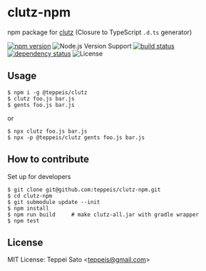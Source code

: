 # clutz-npm

npm package for [clutz](https://github.com/angular/clutz) (Closure to TypeScript `.d.ts` generator)

[![npm version][npm-image]][npm-url]
![Node.js Version Support][node-version]
[![build status][circleci-image]][circleci-url]
[![dependency status][deps-image]][deps-url]
![License][license]

## Usage

```console
$ npm i -g @teppeis/clutz
$ clutz foo.js bar.js
$ gents foo.js bar.js
```

or

```console
$ npx clutz foo.js bar.js
$ npx -p @teppeis/clutz gents foo.js bar.js
```

## How to contribute

Set up for developers

```console
$ git clone git@github.com:teppeis/clutz-npm.git
$ cd clutz-npm
$ git submodule update --init
$ npm install
$ npm run build     # make clutz-all.jar with gradle wrapper
$ npm test
```

## License

MIT License: Teppei Sato &lt;teppeis@gmail.com&gt;

[npm-image]: https://img.shields.io/npm/v/@teppeis/clutz.svg
[npm-url]: https://npmjs.org/package/@teppeis/clutz
[npm-downloads-image]: https://img.shields.io/npm/dm/@teppeis/clutz.svg
[deps-image]: https://img.shields.io/david/teppeis/clutz-npm.svg
[deps-url]: https://david-dm.org/teppeis/clutz-npm
[node-version]: https://img.shields.io/badge/Node.js%20support-v8,v10,v11-brightgreen.svg
[license]: https://img.shields.io/npm/l/@teppeis/clutz.svg
[circleci-image]: https://circleci.com/gh/teppeis/clutz-npm.svg?style=shield
[circleci-url]: https://circleci.com/gh/teppeis/clutz-npm
